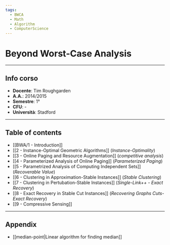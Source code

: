```yaml
---
tags:
  - BWCA
  - Math
  - Algorithm
  - ComputerScience
---
```

# Beyond Worst-Case Analysis 
----------------------
## Info corso
- **Docente**: Tim Roughgarden
- **A.A.**: 2014/2015
- **Semestre**: 1°
- **CFU**: -
- **Università**: Stadford


-------------------
## Table of contents
- [[BWA/1 - Introduction]]
- [[2 - Instance-Optimal Geometric Algorithms]] (*Instance-Optimality*)
- [[3 - Online Paging and Resource Augmentation]] (*competitive analysis*)
- [[4 - Parameterized Analysis of Online Paging]] (*Parameterized Paging*)
- [[5 -  Parametrized Analysis of Computing Independent Sets]] (*Recoverable Value*)
- [[6 - Clustering in Approximation-Stable Instances]] (*Stable Clustering*)
- [[7 - Clustering in Pertubation-Stable Instances]] (*Single-Link++* - *Exact Recovery*)
- [[8 - Exact Recovery in Stable Cut Instances]] (*Recovering Graphs Cuts*- *Exact Recovery*)
- [[9 - Compressive Sensing]]

------------------
## Appendix
- [[median-point|Linear algorithm for finding median]]